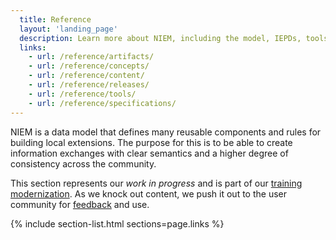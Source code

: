 ```yaml
---
  title: Reference
  layout: 'landing_page'
  description: Learn more about NIEM, including the model, IEPDs, tools, specifications.
  links:
    - url: /reference/artifacts/
    - url: /reference/concepts/
    - url: /reference/content/
    - url: /reference/releases/
    - url: /reference/tools/
    - url: /reference/specifications/
---
```


NIEM is a data model that defines many reusable components and rules for building local extensions.  The purpose for this is to be able to create information exchanges with clear semantics and a higher degree of consistency across the community.

This section represents our *work in progress* and is part of our [training modernization](http://niem.github.io/training/). As we knock out content, we push it out to the user community for [feedback](https://github.com/NIEM/NIEM.github.io/issues) and use.

{% include section-list.html sections=page.links %}
